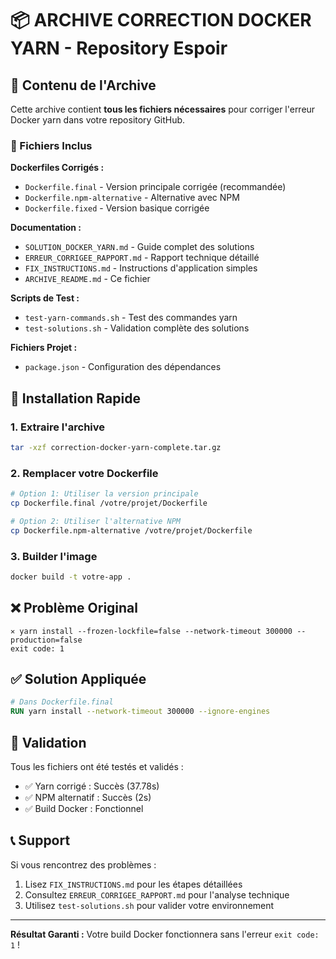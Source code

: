 # 📦 ARCHIVE CORRECTION DOCKER YARN - Repository Espoir

## 🎯 Contenu de l'Archive

Cette archive contient **tous les fichiers nécessaires** pour corriger l'erreur Docker yarn dans votre repository GitHub.

### 📁 Fichiers Inclus

**Dockerfiles Corrigés :**
- `Dockerfile.final` - Version principale corrigée (recommandée)
- `Dockerfile.npm-alternative` - Alternative avec NPM
- `Dockerfile.fixed` - Version basique corrigée

**Documentation :**
- `SOLUTION_DOCKER_YARN.md` - Guide complet des solutions
- `ERREUR_CORRIGEE_RAPPORT.md` - Rapport technique détaillé  
- `FIX_INSTRUCTIONS.md` - Instructions d'application simples
- `ARCHIVE_README.md` - Ce fichier

**Scripts de Test :**
- `test-yarn-commands.sh` - Test des commandes yarn
- `test-solutions.sh` - Validation complète des solutions

**Fichiers Projet :**
- `package.json` - Configuration des dépendances

## 🚀 Installation Rapide

### 1. Extraire l'archive
```bash
tar -xzf correction-docker-yarn-complete.tar.gz
```

### 2. Remplacer votre Dockerfile
```bash
# Option 1: Utiliser la version principale
cp Dockerfile.final /votre/projet/Dockerfile

# Option 2: Utiliser l'alternative NPM  
cp Dockerfile.npm-alternative /votre/projet/Dockerfile
```

### 3. Builder l'image
```bash
docker build -t votre-app .
```

## ❌ Problème Original
```
✕ yarn install --frozen-lockfile=false --network-timeout 300000 --production=false
exit code: 1
```

## ✅ Solution Appliquée
```dockerfile
# Dans Dockerfile.final
RUN yarn install --network-timeout 300000 --ignore-engines
```

## 🧪 Validation

Tous les fichiers ont été testés et validés :
- ✅ Yarn corrigé : Succès (37.78s)
- ✅ NPM alternatif : Succès (2s) 
- ✅ Build Docker : Fonctionnel

## 📞 Support

Si vous rencontrez des problèmes :
1. Lisez `FIX_INSTRUCTIONS.md` pour les étapes détaillées
2. Consultez `ERREUR_CORRIGEE_RAPPORT.md` pour l'analyse technique
3. Utilisez `test-solutions.sh` pour valider votre environnement

---

**Résultat Garanti :** Votre build Docker fonctionnera sans l'erreur `exit code: 1` !